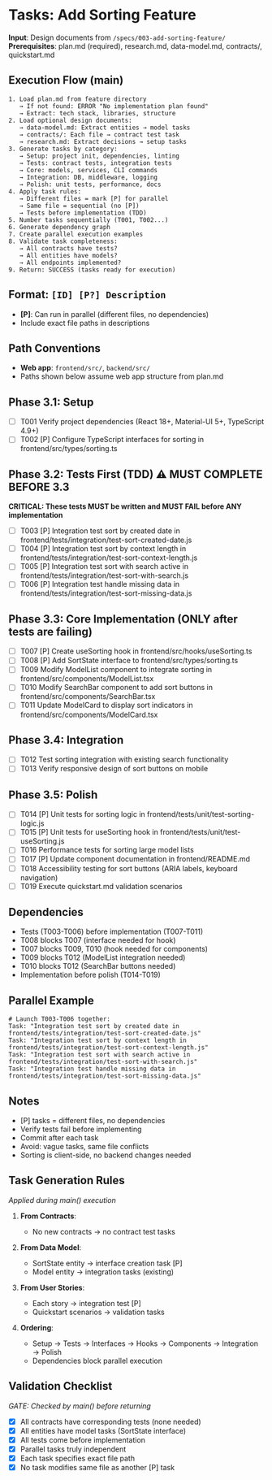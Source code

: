 # Tasks: Add Sorting Feature

**Input**: Design documents from `/specs/003-add-sorting-feature/`
**Prerequisites**: plan.md (required), research.md, data-model.md, contracts/, quickstart.md

## Execution Flow (main)
```
1. Load plan.md from feature directory
   → If not found: ERROR "No implementation plan found"
   → Extract: tech stack, libraries, structure
2. Load optional design documents:
   → data-model.md: Extract entities → model tasks
   → contracts/: Each file → contract test task
   → research.md: Extract decisions → setup tasks
3. Generate tasks by category:
   → Setup: project init, dependencies, linting
   → Tests: contract tests, integration tests
   → Core: models, services, CLI commands
   → Integration: DB, middleware, logging
   → Polish: unit tests, performance, docs
4. Apply task rules:
   → Different files = mark [P] for parallel
   → Same file = sequential (no [P])
   → Tests before implementation (TDD)
5. Number tasks sequentially (T001, T002...)
6. Generate dependency graph
7. Create parallel execution examples
8. Validate task completeness:
   → All contracts have tests?
   → All entities have models?
   → All endpoints implemented?
9. Return: SUCCESS (tasks ready for execution)
```

## Format: `[ID] [P?] Description`
- **[P]**: Can run in parallel (different files, no dependencies)
- Include exact file paths in descriptions

## Path Conventions
- **Web app**: `frontend/src/`, `backend/src/`
- Paths shown below assume web app structure from plan.md

## Phase 3.1: Setup
- [ ] T001 Verify project dependencies (React 18+, Material-UI 5+, TypeScript 4.9+)
- [ ] T002 [P] Configure TypeScript interfaces for sorting in frontend/src/types/sorting.ts

## Phase 3.2: Tests First (TDD) ⚠️ MUST COMPLETE BEFORE 3.3
**CRITICAL: These tests MUST be written and MUST FAIL before ANY implementation**
- [ ] T003 [P] Integration test sort by created date in frontend/tests/integration/test-sort-created-date.js
- [ ] T004 [P] Integration test sort by context length in frontend/tests/integration/test-sort-context-length.js
- [ ] T005 [P] Integration test sort with search active in frontend/tests/integration/test-sort-with-search.js
- [ ] T006 [P] Integration test handle missing data in frontend/tests/integration/test-sort-missing-data.js

## Phase 3.3: Core Implementation (ONLY after tests are failing)
- [ ] T007 [P] Create useSorting hook in frontend/src/hooks/useSorting.ts
- [ ] T008 [P] Add SortState interface to frontend/src/types/sorting.ts
- [ ] T009 Modify ModelList component to integrate sorting in frontend/src/components/ModelList.tsx
- [ ] T010 Modify SearchBar component to add sort buttons in frontend/src/components/SearchBar.tsx
- [ ] T011 Update ModelCard to display sort indicators in frontend/src/components/ModelCard.tsx

## Phase 3.4: Integration
- [ ] T012 Test sorting integration with existing search functionality
- [ ] T013 Verify responsive design of sort buttons on mobile

## Phase 3.5: Polish
- [ ] T014 [P] Unit tests for sorting logic in frontend/tests/unit/test-sorting-logic.js
- [ ] T015 [P] Unit tests for useSorting hook in frontend/tests/unit/test-useSorting.js
- [ ] T016 Performance tests for sorting large model lists
- [ ] T017 [P] Update component documentation in frontend/README.md
- [ ] T018 Accessibility testing for sort buttons (ARIA labels, keyboard navigation)
- [ ] T019 Execute quickstart.md validation scenarios

## Dependencies
- Tests (T003-T006) before implementation (T007-T011)
- T008 blocks T007 (interface needed for hook)
- T007 blocks T009, T010 (hook needed for components)
- T009 blocks T012 (ModelList integration needed)
- T010 blocks T012 (SearchBar buttons needed)
- Implementation before polish (T014-T019)

## Parallel Example
```
# Launch T003-T006 together:
Task: "Integration test sort by created date in frontend/tests/integration/test-sort-created-date.js"
Task: "Integration test sort by context length in frontend/tests/integration/test-sort-context-length.js"
Task: "Integration test sort with search active in frontend/tests/integration/test-sort-with-search.js"
Task: "Integration test handle missing data in frontend/tests/integration/test-sort-missing-data.js"
```

## Notes
- [P] tasks = different files, no dependencies
- Verify tests fail before implementing
- Commit after each task
- Avoid: vague tasks, same file conflicts
- Sorting is client-side, no backend changes needed

## Task Generation Rules
*Applied during main() execution*

1. **From Contracts**:
   - No new contracts → no contract test tasks

2. **From Data Model**:
   - SortState entity → interface creation task [P]
   - Model entity → integration tasks (existing)

3. **From User Stories**:
   - Each story → integration test [P]
   - Quickstart scenarios → validation tasks

4. **Ordering**:
   - Setup → Tests → Interfaces → Hooks → Components → Integration → Polish
   - Dependencies block parallel execution

## Validation Checklist
*GATE: Checked by main() before returning*

- [x] All contracts have corresponding tests (none needed)
- [x] All entities have model tasks (SortState interface)
- [x] All tests come before implementation
- [x] Parallel tasks truly independent
- [x] Each task specifies exact file path
- [x] No task modifies same file as another [P] task